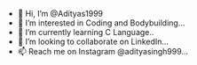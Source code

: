 - 👋 Hi, I’m @Adityas1999
- 👀 I’m interested in Coding and Bodybuilding...
- 🌱 I’m currently learning C Language..
- 💞️ I’m looking to collaborate on LinkedIn...
- 📫 Reach me on Instagram @adityasingh999...

<!---
Adityas1999/Adityas1999 is a ✨ special ✨ repository because its `README.md` (this file) appears on your GitHub profile.
You can click the Preview link to take a look at your changes.
--->
